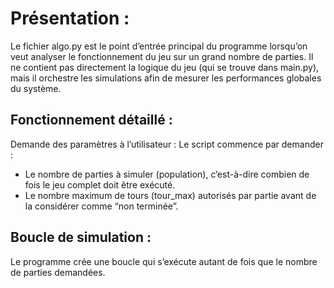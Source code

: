 # Présentation :
Le fichier algo.py est le point d’entrée principal du programme lorsqu’on veut analyser le fonctionnement du jeu sur un grand nombre de parties.
Il ne contient pas directement la logique du jeu (qui se trouve dans main.py), mais il orchestre les simulations afin de mesurer les performances globales du système.

## Fonctionnement détaillé :
Demande des paramètres à l’utilisateur :
Le script commence par demander :
- Le nombre de parties à simuler (population), c’est-à-dire combien de fois le jeu complet doit être exécuté.
- Le nombre maximum de tours (tour_max) autorisés par partie avant de la considérer comme “non terminée”.

## Boucle de simulation :
Le programme crée une boucle qui s’exécute autant de fois que le nombre de parties demandées.